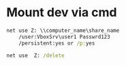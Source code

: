 # Mount dev via cmd

``` cmd
net use Z: \\computer_name\share_name
    /user:VboxSrv\user1 Passwrd123
    /persistent:yes or /p:yes

net use  Z: /delete
```
